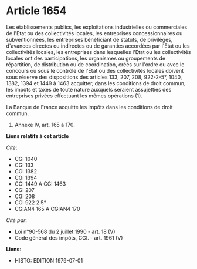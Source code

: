 # Article 1654

Les établissements publics, les exploitations industrielles ou commerciales de l'Etat ou des collectivités locales, les
entreprises concessionnaires ou subventionnées, les entreprises bénéficiant de statuts, de privilèges, d'avances directes ou
indirectes ou de garanties accordées par l'Etat ou les collectivités locales, les entreprises dans lesquelles l'Etat ou les
collectivités locales ont des participations, les organismes ou groupements de répartition, de distribution ou de
coordination, créés sur l'ordre ou avec le concours ou sous le contrôle de l'Etat ou des collectivités locales doivent  sous
réserve des dispositions des articles 133, 207, 208, 922-2-5°, 1040, 1382, 1394 et 1449 à 1463  acquitter, dans les
conditions de droit commun, les impôts et taxes de toute nature auxquels seraient assujetties des entreprises privées
effectuant les mêmes opérations (1).

La Banque de France acquitte les impôts dans les conditions de droit commun.

1)  Annexe IV, art. 165 à 170.

**Liens relatifs à cet article**

_Cite_:

  - CGI 1040
  - CGI 133
  - CGI 1382
  - CGI 1394
  - CGI 1449 A CGI 1463
  - CGI 207
  - CGI 208
  - CGI 922 2 5°
  - CGIAN4 165 A CGIAN4 170

_Cité par_:

  - Loi n°90-568 du 2 juillet 1990 - art. 18 (V)
  - Code général des impôts, CGI. - art. 1961 (V)

**Liens**:

  - HISTO: EDITION 1979-07-01
